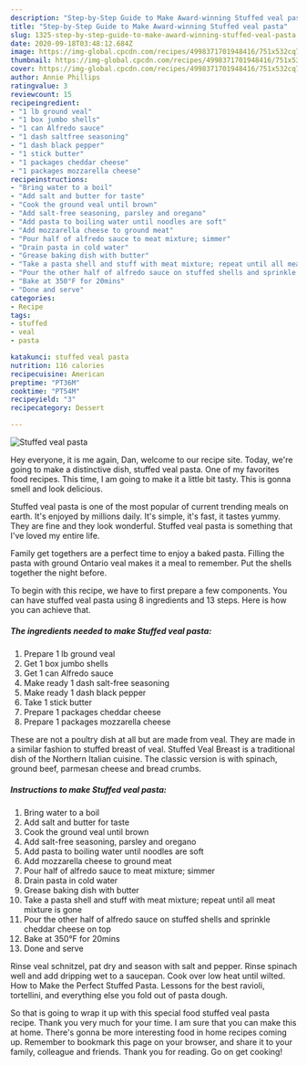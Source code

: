 ```yaml
---
description: "Step-by-Step Guide to Make Award-winning Stuffed veal pasta"
title: "Step-by-Step Guide to Make Award-winning Stuffed veal pasta"
slug: 1325-step-by-step-guide-to-make-award-winning-stuffed-veal-pasta
date: 2020-09-18T03:48:12.684Z
image: https://img-global.cpcdn.com/recipes/4998371701948416/751x532cq70/stuffed-veal-pasta-recipe-main-photo.jpg
thumbnail: https://img-global.cpcdn.com/recipes/4998371701948416/751x532cq70/stuffed-veal-pasta-recipe-main-photo.jpg
cover: https://img-global.cpcdn.com/recipes/4998371701948416/751x532cq70/stuffed-veal-pasta-recipe-main-photo.jpg
author: Annie Phillips
ratingvalue: 3
reviewcount: 15
recipeingredient:
- "1 lb ground veal"
- "1 box jumbo shells"
- "1 can Alfredo sauce"
- "1 dash saltfree seasoning"
- "1 dash black pepper"
- "1 stick butter"
- "1 packages cheddar cheese"
- "1 packages mozzarella cheese"
recipeinstructions:
- "Bring water to a boil"
- "Add salt and butter for taste"
- "Cook the ground veal until brown"
- "Add salt-free seasoning, parsley and oregano"
- "Add pasta to boiling water until noodles are soft"
- "Add mozzarella cheese to ground meat"
- "Pour half of alfredo sauce to meat mixture; simmer"
- "Drain pasta in cold water"
- "Grease baking dish with butter"
- "Take a pasta shell and stuff with meat mixture; repeat until all meat mixture is gone"
- "Pour the other half of alfredo sauce on stuffed shells and sprinkle cheddar cheese on top"
- "Bake at 350°F for 20mins"
- "Done and serve"
categories:
- Recipe
tags:
- stuffed
- veal
- pasta

katakunci: stuffed veal pasta 
nutrition: 116 calories
recipecuisine: American
preptime: "PT36M"
cooktime: "PT54M"
recipeyield: "3"
recipecategory: Dessert

---
```



![Stuffed veal pasta](https://img-global.cpcdn.com/recipes/4998371701948416/751x532cq70/stuffed-veal-pasta-recipe-main-photo.jpg)

Hey everyone, it is me again, Dan, welcome to our recipe site. Today, we're going to make a distinctive dish, stuffed veal pasta. One of my favorites food recipes. This time, I am going to make it a little bit tasty. This is gonna smell and look delicious.

Stuffed veal pasta is one of the most popular of current trending meals on earth. It's enjoyed by millions daily. It's simple, it's fast, it tastes yummy. They are fine and they look wonderful. Stuffed veal pasta is something that I've loved my entire life.

Family get togethers are a perfect time to enjoy a baked pasta. Filling the pasta with ground Ontario veal makes it a meal to remember. Put the shells together the night before.


To begin with this recipe, we have to first prepare a few components. You can have stuffed veal pasta using 8 ingredients and 13 steps. Here is how you can achieve that.

<!--inarticleads1-->

##### The ingredients needed to make Stuffed veal pasta:

1. Prepare 1 lb ground veal
1. Get 1 box jumbo shells
1. Get 1 can Alfredo sauce
1. Make ready 1 dash salt-free seasoning
1. Make ready 1 dash black pepper
1. Take 1 stick butter
1. Prepare 1 packages cheddar cheese
1. Prepare 1 packages mozzarella cheese


These are not a poultry dish at all but are made from veal. They are made in a similar fashion to stuffed breast of veal. Stuffed Veal Breast is a traditional dish of the Northern Italian cuisine. The classic version is with spinach, ground beef, parmesan cheese and bread crumbs. 

<!--inarticleads2-->

##### Instructions to make Stuffed veal pasta:

1. Bring water to a boil
1. Add salt and butter for taste
1. Cook the ground veal until brown
1. Add salt-free seasoning, parsley and oregano
1. Add pasta to boiling water until noodles are soft
1. Add mozzarella cheese to ground meat
1. Pour half of alfredo sauce to meat mixture; simmer
1. Drain pasta in cold water
1. Grease baking dish with butter
1. Take a pasta shell and stuff with meat mixture; repeat until all meat mixture is gone
1. Pour the other half of alfredo sauce on stuffed shells and sprinkle cheddar cheese on top
1. Bake at 350°F for 20mins
1. Done and serve


Rinse veal schnitzel, pat dry and season with salt and pepper. Rinse spinach well and add dripping wet to a saucepan. Cook over low heat until wilted. How to Make the Perfect Stuffed Pasta. Lessons for the best ravioli, tortellini, and everything else you fold out of pasta dough. 

So that is going to wrap it up with this special food stuffed veal pasta recipe. Thank you very much for your time. I am sure that you can make this at home. There's gonna be more interesting food in home recipes coming up. Remember to bookmark this page on your browser, and share it to your family, colleague and friends. Thank you for reading. Go on get cooking!
